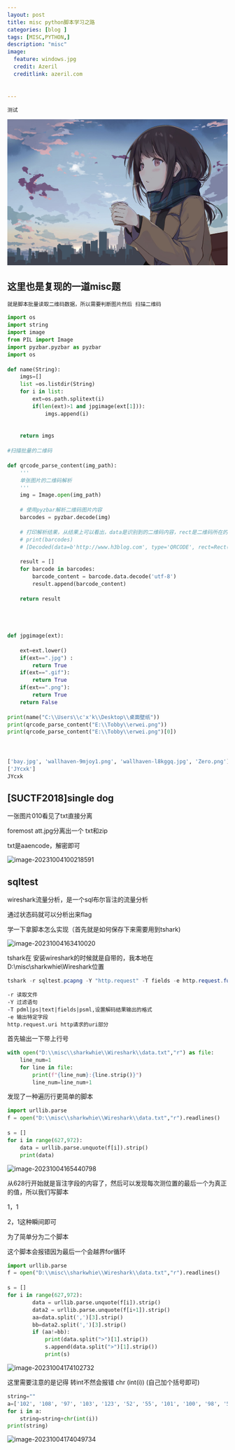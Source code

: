 ```yaml
---
layout: post
title: misc python脚本学习之路
categories: [blog ]
tags: [MISC,PYTHON,]
description: "misc"
image:
  feature: windows.jpg
  credit: Azeril
  creditlink: azeril.com
 

---
```


`测试`

![](/img/swirl/11.jpg)

## 这里也是复现的一道misc题

```
就是脚本批量读取二维码数据，所以需要判断图片然后 扫描二维码
```

```python
import os
import string
import image
from PIL import Image
import pyzbar.pyzbar as pyzbar
import os

def name(String):
    imgs=[]
    list =os.listdir(String)
    for i in list:
        ext=os.path.splitext(i)
        if(len(ext)>1 and jpgimage(ext[1])):
            imgs.append(i)


    return imgs

#扫描批量的二维码

def qrcode_parse_content(img_path):
    '''
    单张图片的二维码解析
    '''
    img = Image.open(img_path)

    # 使用pyzbar解析二维码图片内容
    barcodes = pyzbar.decode(img)

    # 打印解析结果，从结果上可以看出，data是识别到的二维码内容，rect是二维码所在的位置
    # print(barcodes)
    # [Decoded(data=b'http://www.h3blog.com', type='QRCODE', rect=Rect(left=7, top=7, width=244, height=244), polygon=[Point(x=7, y=7), Point(x=7, y=251), Point(x=251, y=251), Point(x=251, y=7)])]

    result = []
    for barcode in barcodes:
        barcode_content = barcode.data.decode('utf-8')
        result.append(barcode_content)

    return result




def jpgimage(ext):

    ext=ext.lower()
    if(ext==".jpg") :
        return True
    if(ext==".gif"):
        return True
    if(ext==".png"):
        return True
    return False

print(name("C:\\Users\\c'x'k\\Desktop\\桌面壁纸"))
print(qrcode_parse_content("E:\\Tobby\\erwei.png"))
print(qrcode_parse_content("E:\\Tobby\\erwei.png")[0])



['bay.jpg', 'wallhaven-9mjoy1.png', 'wallhaven-l8kggq.jpg', 'Zero.png']
['JYcxk']
JYcxk
```

## [SUCTF2018]single dog

一张图片010看见了txt直接分离

foremost att.jpg分离出一个 txt和zip

txt是aaencode，解密即可

![image-20231004100218591](X:\github\cxkjy.github.io\cxkjy.github.io\img\final\image-20231004100218591.png)

## sqltest

wireshark流量分析，是一个sql布尔盲注的流量分析

通过状态码就可以分析出来flag

学一下拿脚本怎么实现（首先就是如何保存下来需要用到tshark)

![image-20231004163410020](X:\github\cxkjy.github.io\cxkjy.github.io\img\final\image-20231004163410020.png)

tshark在 安装wireshark的时候就是自带的，我本地在 D:\misc\sharkwhie\Wireshark位置

```java
tshark -r sqltest.pcapng -Y "http.request" -T fields -e http.request.full_uri > data.txt
```

```
-r 读取文件
-Y 过滤语句
-T pdml|ps|text|fields|psml,设置解码结果输出的格式
-e 输出特定字段
http.request.uri http请求的uri部分
```

首先输出一下带上行号

```python
with open("D:\\misc\\sharkwhie\\Wireshark\\data.txt","r") as file:
    line_num=1
    for line in file:
        print(f"{line_num}:{line.strip()}")
        line_num=line_num+1
```

发现了一种遍历行更简单的脚本

```python
import urllib.parse
f = open("D:\\misc\\sharkwhie\\Wireshark\\data.txt","r").readlines()

s = []
for i in range(627,972):
    data = urllib.parse.unquote(f[i]).strip()
    print(data)
```



![image-20231004165440798](X:\github\cxkjy.github.io\cxkjy.github.io\img\final\image-20231004165440798.png)

从628行开始就是盲注字段的内容了，然后可以发现每次测位置的最后一个为真正的值，所以我们写脚本

1，1

2，1这种瞬间即可

为了简单分为二个脚本

这个脚本会报错因为最后一个会越界for循环

```python
import urllib.parse
f = open("D:\\misc\\sharkwhie\\Wireshark\\data.txt","r").readlines()

s = []
for i in range(627,972):
        data = urllib.parse.unquote(f[i]).strip()
        data2 = urllib.parse.unquote(f[i+1]).strip()
        aa=data.split(',')[3].strip()
        bb=data2.split(',')[3].strip()
        if (aa!=bb):
            print(data.split(">")[1].strip())
            s.append(data.split(">")[1].strip())
            print(s)
```

![image-20231004174102732](X:\github\cxkjy.github.io\cxkjy.github.io\img\final\image-20231004174102732.png)

这里需要注意的是记得 转int不然会报错  chr (int(i))  (自己加个括号即可)

```python
string=""
a=['102', '108', '97', '103', '123', '52', '55', '101', '100', '98', '56', '51', '48', '48', '101', '100', '53', '102', '57', '98', '50', '56', '102', '99', '53', '52', '98', '48', '100', '48', '57', '101', '99', '100', '101', '102', '55']
for i in a:
    string=string+chr(int(i))
print(string)
```

![image-20231004174049734](X:\github\cxkjy.github.io\cxkjy.github.io\img\final\image-20231004174049734.png)
